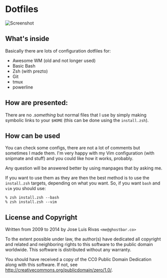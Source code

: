 # Dotfiles

![Screenshot](https://i.cloudup.com/bwctuMts8t.png)

## What's inside
Basically there are lots of configuration dotfiles for:

+	Awesome WM (old and not longer used)
+ Basic Bash
+ Zsh (with prezto)
+	Git
+ tmux
+ powerline

## How are presented:
There are no *.something* but normal files that I use by simply making symbolic links to your `$HOME` (this can be done using the `install.zsh`).

## How can be used
You can check some configs, there are not a lot of comments but sometimes I made them. I'm very happy with my Vim configuration (with snipmate and stuff) and you could like how it works, probably.

Any question will be answered better by using manpages that by asking me.

If you want to use them as they are then the best method is to use the `install.zsh` targets, depending on what you want. So, if you want `bash` and `vim` you should use:

    % zsh install.zsh --bash
    % zsh install.zsh --vim

## License and Copyright
Written from 2009 to 2014 by Jose Luis Rivas `<me@ghostbar.co>`

To the extent possible under law, the author(s) have dedicated all copyright and related and neighboring rights to this software to the public domain worldwide. This software is distributed without any warranty. 

You should have received a copy of the CC0 Public Domain Dedication along with this software. If not, see <http://creativecommons.org/publicdomain/zero/1.0/>. 
